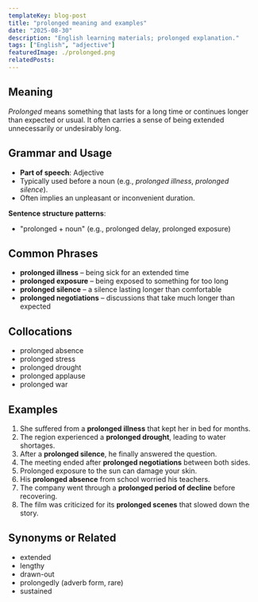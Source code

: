 ```yaml
---
templateKey: blog-post
title: "prolonged meaning and examples"
date: "2025-08-30"
description: "English learning materials; prolonged explanation."
tags: ["English", "adjective"]
featuredImage: ./prolonged.png
relatedPosts:
---
```


## Meaning

_Prolonged_ means something that lasts for a long time or continues longer than expected or usual. It often carries a sense of being extended unnecessarily or undesirably long.

## Grammar and Usage

- **Part of speech**: Adjective
- Typically used before a noun (e.g., _prolonged illness_, _prolonged silence_).
- Often implies an unpleasant or inconvenient duration.

**Sentence structure patterns**:

- "prolonged + noun" (e.g., prolonged delay, prolonged exposure)

## Common Phrases

- **prolonged illness** – being sick for an extended time
- **prolonged exposure** – being exposed to something for too long
- **prolonged silence** – a silence lasting longer than comfortable
- **prolonged negotiations** – discussions that take much longer than expected

## Collocations

- prolonged absence
- prolonged stress
- prolonged drought
- prolonged applause
- prolonged war

## Examples

1. She suffered from a **prolonged illness** that kept her in bed for months.
2. The region experienced a **prolonged drought**, leading to water shortages.
3. After a **prolonged silence**, he finally answered the question.
4. The meeting ended after **prolonged negotiations** between both sides.
5. Prolonged exposure to the sun can damage your skin.
6. His **prolonged absence** from school worried his teachers.
7. The company went through a **prolonged period of decline** before recovering.
8. The film was criticized for its **prolonged scenes** that slowed down the story.

## Synonyms or Related

- extended
- lengthy
- drawn-out
- prolongedly (adverb form, rare)
- sustained
